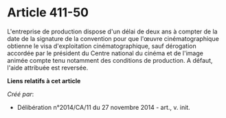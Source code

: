 # Article 411-50

L'entreprise de production dispose d'un délai de deux ans à compter de la date de la signature de la convention pour que
l'œuvre cinématographique obtienne le visa d'exploitation cinématographique, sauf dérogation accordée par le président du
Centre national du cinéma et de l'image animée compte tenu notamment des conditions de production. A défaut, l'aide attribuée
est reversée.

**Liens relatifs à cet article**

_Créé par_:

  - Délibération n°2014/CA/11 du 27 novembre 2014 - art., v. init.
